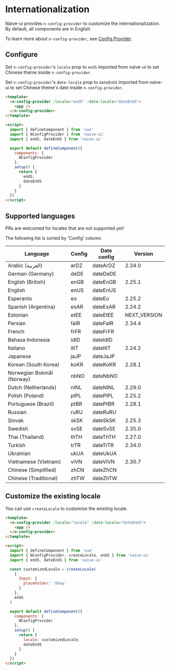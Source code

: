 <!--anchor:on-->

# Internationalization

Naive-ui provides `n-config-provider` to customize the internationalization. By default, all components are in English.

To learn more about `n-config-provider`, see [Config Provider](../components/config-provider).

## Configure

Set `n-config-provider`'s `locale` prop to `enUS` imported from naive-ui to set Chinese theme inside `n-config-provider`.

Set `n-config-provider`'s `date-locale` prop to `dateEnUS` imported from naive-ui to set Chinese theme's date inside `n-config-provider`.

```html
<template>
  <n-config-provider :locale="enUS" :date-locale="dateEnUS">
    <app />
  </n-config-provider>
</template>

<script>
  import { defineComponent } from 'vue'
  import { NConfigProvider } from 'naive-ui'
  import { enUS, dateEnUS } from 'naive-ui'

  export default defineComponent({
    components: {
      NConfigProvider
    },
    setup() {
      return {
        enUS,
        dateEnUS
      }
    }
  })
</script>
```

## Supported languages

PRs are welcomed for locales that are not supported yet!

The following list is sorted by 'Config' column.

| Language                  | Config | Date config | Version      |
| ------------------------- | ------ | ----------- | ------------ |
| Arabic (العربية)          | arDZ   | dateArDZ    | 2.34.0       |
| German (Germany)          | deDE   | dateDeDE    |              |
| English (British)         | enGB   | dateEnGB    | 2.25.1       |
| English                   | enUS   | dateEnUS    |              |
| Esperanto                 | eo     | dateEo      | 2.25.2       |
| Spanish (Argentina)       | esAR   | dateEsAR    | 2.24.2       |
| Estonian                  | etEE   | dateEtEE    | NEXT_VERSION |
| Persian                   | faIR   | dateFaIR    | 2.34.4       |
| French                    | frFR   | dateFrFR    |              |
| Bahasa Indonesia          | idID   | dateIdID    |              |
| Italiano                  | itIT   | dateItIT    | 2.24.2       |
| Japanese                  | jaJP   | dateJaJP    |              |
| Korean (South Korea)      | koKR   | dateKoKR    | 2.28.1       |
| Norwegian Bokmål (Norway) | nbNO   | dateNbNO    |              |
| Dutch (Netherlands)       | nlNL   | dateNlNL    | 2.29.0       |
| Polish (Poland)           | plPL   | datePlPL    | 2.25.2       |
| Portuguese (Brazil)       | ptBR   | datePtBR    | 2.28.1       |
| Russian                   | ruRU   | dateRuRU    |              |
| Slovak                    | skSK   | dateSkSK    | 2.25.3       |
| Swedish                   | svSE   | dateSvSE    | 2.35.0       |
| Thai (Thailand)           | thTH   | dateThTH    | 2.27.0       |
| Turkish                   | trTR   | dateTrTR    | 2.34.0       |
| Ukrainian                 | ukUA   | dateUkUA    |              |
| Vietnamese (Vietnam)      | viVN   | dateViVN    | 2.30.7       |
| Chinese (Simplified)      | zhCN   | dateZhCN    |              |
| Chinese (Traditional)     | zhTW   | dateZhTW    |              |

## Customize the existing locale

You can use `createLocale` to customize the existing locale.

```html
<template>
  <n-config-provider :locale="locale" :date-locale="dateEnUS">
    <app />
  </n-config-provider>
</template>

<script>
  import { defineComponent } from 'vue'
  import { NConfigProvider, createLocale, enUS } from 'naive-ui'
  import { enUS, dateEnUS } from 'naive-ui'

  const customizedLocale = createLocale(
    {
      Input: {
        placeholder: 'Okay'
      }
    },
    enUS
  )

  export default defineComponent({
    components: {
      NConfigProvider
    },
    setup() {
      return {
        locale: customizedLocale,
        dateEnUS
      }
    }
  })
</script>
```
